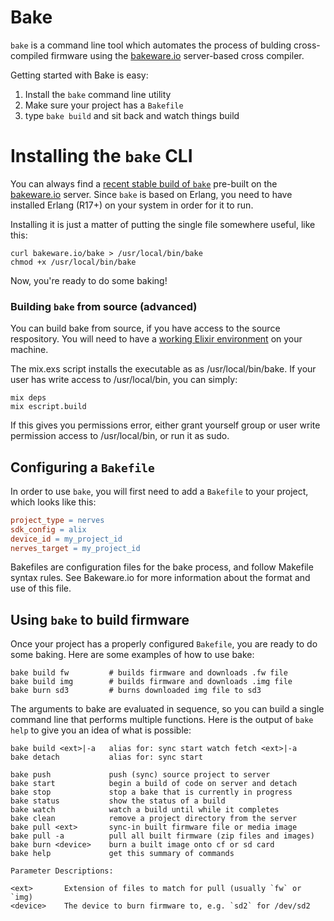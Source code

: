 Bake
====

`bake` is a command line tool which automates the process of bulding cross-compiled firmware using the [bakeware.io](http://bakeware.io) server-based cross compiler.

Getting started with Bake is easy:

1. Install the `bake` command line utility
2. Make sure your project has a `Bakefile`
3. type `bake build` and sit back and watch things build

# Installing the `bake` CLI

You can always find a [recent stable build of `bake`](http://bakeware.io/bake) pre-built on the [bakeware.io](http://bakeware.io) server.   Since `bake` is based on Erlang, you need to have installed Erlang (R17+) on your system in order for it to run.       

Installing it is just a matter of putting the single file somewhere useful, like this:

    curl bakeware.io/bake > /usr/local/bin/bake
    chmod +x /usr/local/bin/bake
    
Now, you're ready to do some baking!

### Building `bake` from source (advanced)

You can build bake from source, if you have access to the source respository.  You will need to have a [working Elixir environment](http://elixir-lang.org/install.html) on your machine.

The mix.exs script installs the executable as as /usr/local/bin/bake.   If your user has write access to /usr/local/bin, you can simply:

    mix deps
    mix escript.build

If this gives you permissions error, either grant yourself group or user write permission access to /usr/local/bin, or run it as sudo.

## Configuring a `Bakefile`

In order to use `bake`, you will first need to add a `Bakefile` to your project, which looks like this:

```Makefile
project_type = nerves
sdk_config = alix
device_id = my_project_id
nerves_target = my_project_id
```

Bakefiles are configuration files for the bake process, and follow Makefile syntax rules.   See Bakeware.io for more information about the format and use of this file.

## Using `bake` to build firmware

Once your project has a properly configured `Bakefile`, you are ready to do some baking.   Here are some examples of how to use bake:

    bake build fw         # builds firmware and downloads .fw file
    bake build img        # builds firmware and downloads .img file
    bake burn sd3         # burns downloaded img file to sd3

The arguments to bake are evaluated in sequence, so you can build a single command line that performs multiple functions.  Here is the output of `bake help` to give you an idea of what is possible:
    
    bake build <ext>|-a   alias for: sync start watch fetch <ext>|-a
    bake detach           alias for: sync start
    
    bake push             push (sync) source project to server
    bake start            begin a build of code on server and detach
    bake stop             stop a bake that is currently in progress
    bake status           show the status of a build
    bake watch            watch a build until while it completes
    bake clean            remove a project directory from the server
    bake pull <ext>       sync-in built firmware file or media image
    bake pull -a          pull all built firmware (zip files and images)
    bake burn <device>    burn a built image onto cf or sd card
    bake help             get this summary of commands

    Parameter Descriptions:
    
    <ext>       Extension of files to match for pull (usually `fw` or `img)
    <device>    The device to burn firmware to, e.g. `sd2` for /dev/sd2
